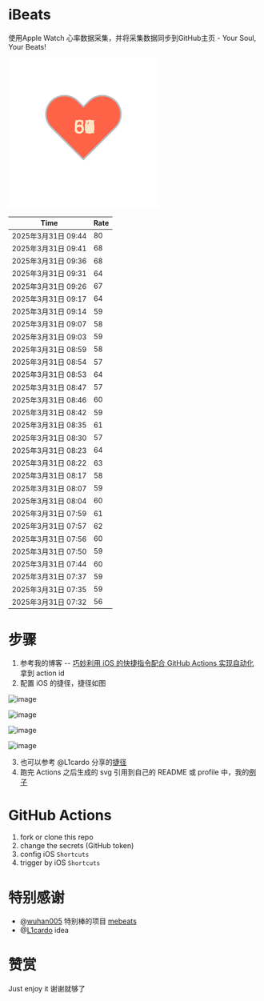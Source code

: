 # iBeats
使用Apple Watch 心率数据采集，并将采集数据同步到GitHub主页 - Your Soul, Your Beats!

![](./files/heart.svg)

<!--START_SECTION:my_heart_rate-->
| Time | Rate | 
 | ---- | ---- | 
| 2025年3月31日 09:44 | 80 |
| 2025年3月31日 09:41 | 68 |
| 2025年3月31日 09:36 | 68 |
| 2025年3月31日 09:31 | 64 |
| 2025年3月31日 09:26 | 67 |
| 2025年3月31日 09:17 | 64 |
| 2025年3月31日 09:14 | 59 |
| 2025年3月31日 09:07 | 58 |
| 2025年3月31日 09:03 | 59 |
| 2025年3月31日 08:59 | 58 |
| 2025年3月31日 08:54 | 57 |
| 2025年3月31日 08:53 | 64 |
| 2025年3月31日 08:47 | 57 |
| 2025年3月31日 08:46 | 60 |
| 2025年3月31日 08:42 | 59 |
| 2025年3月31日 08:35 | 61 |
| 2025年3月31日 08:30 | 57 |
| 2025年3月31日 08:23 | 64 |
| 2025年3月31日 08:22 | 63 |
| 2025年3月31日 08:17 | 58 |
| 2025年3月31日 08:07 | 59 |
| 2025年3月31日 08:04 | 60 |
| 2025年3月31日 07:59 | 61 |
| 2025年3月31日 07:57 | 62 |
| 2025年3月31日 07:56 | 60 |
| 2025年3月31日 07:50 | 59 |
| 2025年3月31日 07:44 | 60 |
| 2025年3月31日 07:37 | 59 |
| 2025年3月31日 07:35 | 59 |
| 2025年3月31日 07:32 | 56 |

<!--END_SECTION:my_heart_rate-->

# 步骤
1. 参考我的博客 -- [巧妙利用 iOS 的快捷指令配合 GitHub Actions 实现自动化](https://github.com/yihong0618/gitblog/issues/198) 拿到 action id
2. 配置 iOS 的捷径，捷径如图

![image](https://user-images.githubusercontent.com/15976103/122154218-0db0b480-ce97-11eb-93bb-5aec07c558dc.png)

![image](https://user-images.githubusercontent.com/15976103/122154236-186b4980-ce97-11eb-8e4b-70551a0391ae.png)

![image](https://user-images.githubusercontent.com/15976103/122154268-2d47dd00-ce97-11eb-902e-3acf292265a9.png)

![image](https://user-images.githubusercontent.com/15976103/122174055-fa144680-ceb4-11eb-9be2-3eb83cd516f7.png)

3. 也可以参考 @L1cardo 分享的[捷径](https://www.icloud.com/shortcuts/6ab6047b459c41ad822ad6b94b1c03d4)
4. 跑完 Actions 之后生成的 svg 引用到自己的 README 或 profile 中，我的[例子](https://github.com/yihong0618) 

# GitHub Actions

1. fork or clone this repo
2. change the secrets (GitHub token)
3. config iOS `Shortcuts` 
4. trigger by iOS `Shortcuts`

# 特别感谢
- @[wuhan005](https://github.com/wuhan005) 特别棒的项目 [mebeats](https://github.com/wuhan005/mebeats)
- @[L1cardo](https://github.com/L1cardo) idea

# 赞赏
Just enjoy it
谢谢就够了
